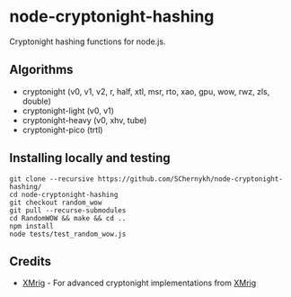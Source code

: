 node-cryptonight-hashing
===============

Cryptonight hashing functions for node.js.


Algorithms
----------
* cryptonight (v0, v1, v2, r, half, xtl, msr, rto, xao, gpu, wow, rwz, zls, double)
* cryptonight-light (v0, v1)
* cryptonight-heavy (v0, xhv, tube)
* cryptonight-pico (trtl)

Installing locally and testing
-----
```
git clone --recursive https://github.com/SChernykh/node-cryptonight-hashing/
cd node-cryptonight-hashing
git checkout random_wow
git pull --recurse-submodules
cd RandomWOW && make && cd ..
npm install
node tests/test_random_wow.js
```

Credits
-------
* [XMrig](https://github.com/xmrig) - For advanced cryptonight implementations from [XMrig](https://github.com/xmrig/xmrig)
